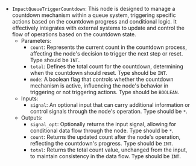 - `ImpactQueueTriggerCountdown`: This node is designed to manage a countdown mechanism within a queue system, triggering specific actions based on the countdown progress and conditional logic. It effectively integrates with external systems to update and control the flow of operations based on the countdown state.
    - Parameters:
        - `count`: Represents the current count in the countdown process, affecting the node's decision to trigger the next step or reset. Type should be `INT`.
        - `total`: Defines the total count for the countdown, determining when the countdown should reset. Type should be `INT`.
        - `mode`: A boolean flag that controls whether the countdown mechanism is active, influencing the node's behavior in triggering or not triggering actions. Type should be `BOOLEAN`.
    - Inputs:
        - `signal`: An optional input that can carry additional information or control signals through the node's operation. Type should be `*`.
    - Outputs:
        - `signal_opt`: Optionally returns the input signal, allowing for conditional data flow through the node. Type should be `*`.
        - `count`: Returns the updated count after the node's operation, reflecting the countdown's progress. Type should be `INT`.
        - `total`: Returns the total count value, unchanged from the input, to maintain consistency in the data flow. Type should be `INT`.
